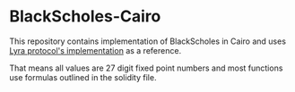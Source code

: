 # BlackScholes-Cairo

This repository contains implementation of BlackScholes in Cairo and uses [Lyra protocol's implementation](https://github.com/lyra-finance/lyra-protocol/blob/master/contracts/BlackScholes.sol) as a reference.

That means all values are 27 digit fixed point numbers and most functions use formulas outlined in the solidity file.
